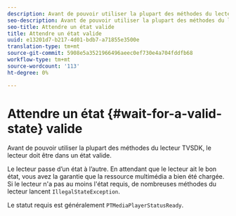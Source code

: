 ```yaml
---
description: Avant de pouvoir utiliser la plupart des méthodes du lecteur TVSDK, le lecteur doit être dans un état valide.
seo-description: Avant de pouvoir utiliser la plupart des méthodes du lecteur TVSDK, le lecteur doit être dans un état valide.
seo-title: Attendre un état valide
title: Attendre un état valide
uuid: e13201d7-b217-4d01-bdb7-a71855e3500e
translation-type: tm+mt
source-git-commit: 5908e5a3521966496aeec0ef730e4a704fddfb68
workflow-type: tm+mt
source-wordcount: '113'
ht-degree: 0%

---
```



# Attendre un état {#wait-for-a-valid-state} valide

Avant de pouvoir utiliser la plupart des méthodes du lecteur TVSDK, le lecteur doit être dans un état valide.

Le lecteur passe d’un état à l’autre. En attendant que le lecteur ait le bon état, vous avez la garantie que la ressource multimédia a bien été chargée. Si le lecteur n&#39;a pas au moins l&#39;état requis, de nombreuses méthodes du lecteur lancent `IllegalStateException`.

Le statut requis est généralement `PTMediaPlayerStatusReady`.
